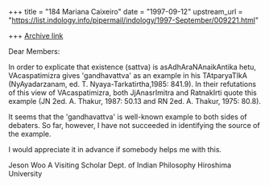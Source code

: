 +++
title = "184 Mariana Caixeiro"
date = "1997-09-12"
upstream_url = "https://list.indology.info/pipermail/indology/1997-September/009221.html"

+++
[Archive link](https://list.indology.info/pipermail/indology/1997-September/009221.html)

Dear Members:

In order to explicate that existence (sattva) is asAdhAraNAnaikAntika
hetu, VAcaspatimizra gives 'gandhavattva' as an example in his
TAtparyaTIkA (NyAyadarzanam, ed. T. Nyaya-Tarkatirtha,1985: 841.9). In
their refutations of this view of VAcaspatimizra, both JjAnasrImitra and
RatnakIrti quote this example (JN 2ed. A. Thakur, 1987: 50.13 and RN 2ed.
A. Thakur, 1975: 80.8).

It seems that the 'gandhavattva' is well-known example to both sides of
debaters. So far, however, I have not succeeded in identifying the source
of the example.

I would appreciate it in advance if somebody helps me with this.

Jeson Woo
A Visiting Scholar
Dept. of Indian Philosophy
Hiroshima University



